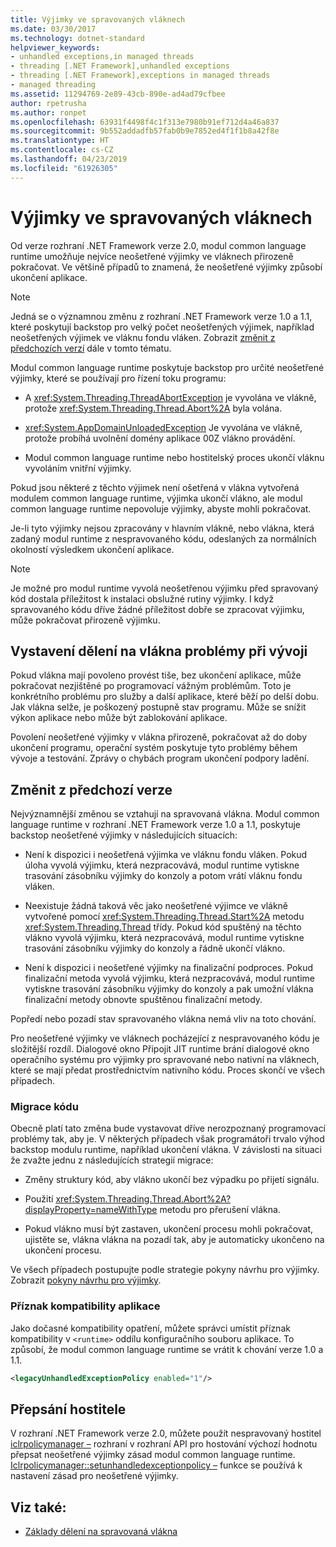 ```yaml
---
title: Výjimky ve spravovaných vláknech
ms.date: 03/30/2017
ms.technology: dotnet-standard
helpviewer_keywords:
- unhandled exceptions,in managed threads
- threading [.NET Framework],unhandled exceptions
- threading [.NET Framework],exceptions in managed threads
- managed threading
ms.assetid: 11294769-2e89-43cb-890e-ad4ad79cfbee
author: rpetrusha
ms.author: ronpet
ms.openlocfilehash: 63931f4498f4c1f313e7980b91ef712d4a46a837
ms.sourcegitcommit: 9b552addadfb57fab0b9e7852ed4f1f1b8a42f8e
ms.translationtype: HT
ms.contentlocale: cs-CZ
ms.lasthandoff: 04/23/2019
ms.locfileid: "61926305"
---
```

# <a name="exceptions-in-managed-threads"></a>Výjimky ve spravovaných vláknech
Od verze rozhraní .NET Framework verze 2.0, modul common language runtime umožňuje nejvíce neošetřené výjimky ve vláknech přirozeně pokračovat. Ve většině případů to znamená, že neošetřené výjimky způsobí ukončení aplikace.  
  
> [!NOTE]
>  Jedná se o významnou změnu z rozhraní .NET Framework verze 1.0 a 1.1, které poskytují backstop pro velký počet neošetřených výjimek, například neošetřených výjimek ve vláknu fondu vláken. Zobrazit [změnit z předchozích verzí](#ChangeFromPreviousVersions) dále v tomto tématu.  
  
 Modul common language runtime poskytuje backstop pro určité neošetřené výjimky, které se používají pro řízení toku programu:  
  
- A <xref:System.Threading.ThreadAbortException> je vyvolána ve vlákně, protože <xref:System.Threading.Thread.Abort%2A> byla volána.  
  
- <xref:System.AppDomainUnloadedException> Je vyvolána ve vlákně, protože probíhá uvolnění domény aplikace 00Z vlákno provádění.  
  
- Modul common language runtime nebo hostitelský proces ukončí vláknu vyvoláním vnitřní výjimky.  
  
 Pokud jsou některé z těchto výjimek není ošetřená v vlákna vytvořená modulem common language runtime, výjimka ukončí vlákno, ale modul common language runtime nepovoluje výjimky, abyste mohli pokračovat.  
  
 Je-li tyto výjimky nejsou zpracovány v hlavním vlákně, nebo vlákna, která zadaný modul runtime z nespravovaného kódu, odeslaných za normálních okolností výsledkem ukončení aplikace.  
  
> [!NOTE]
>  Je možné pro modul runtime vyvolá neošetřenou výjimku před spravovaný kód dostala příležitost k instalaci obslužné rutiny výjimky. I když spravovaného kódu dříve žádné příležitost dobře se zpracovat výjimku, může pokračovat přirozeně výjimku.  
  
## <a name="exposing-threading-problems-during-development"></a>Vystavení dělení na vlákna problémy při vývoji  
 Pokud vlákna mají povoleno provést tiše, bez ukončení aplikace, může pokračovat nezjištěné po programovací vážným problémům. Toto je konkrétního problému pro služby a další aplikace, které běží po delší dobu. Jak vlákna selže, je poškozený postupně stav programu. Může se snížit výkon aplikace nebo může být zablokování aplikace.  
  
 Povolení neošetřené výjimky v vlákna přirozeně, pokračovat až do doby ukončení programu, operační systém poskytuje tyto problémy během vývoje a testování. Zprávy o chybách program ukončení podpory ladění.  
  
<a name="ChangeFromPreviousVersions"></a>   
## <a name="change-from-previous-versions"></a>Změnit z předchozí verze  
 Nejvýznamnější změnou se vztahují na spravovaná vlákna. Modul common language runtime v rozhraní .NET Framework verze 1.0 a 1.1, poskytuje backstop neošetřené výjimky v následujících situacích:  
  
- Není k dispozici i neošetřená výjimka ve vláknu fondu vláken. Pokud úloha vyvolá výjimku, která nezpracovává, modul runtime vytiskne trasování zásobníku výjimky do konzoly a potom vrátí vláknu fondu vláken.  
  
- Neexistuje žádná taková věc jako neošetřené výjimce ve vlákně vytvořené pomocí <xref:System.Threading.Thread.Start%2A> metodu <xref:System.Threading.Thread> třídy. Pokud kód spuštěný na těchto vlákno vyvolá výjimku, která nezpracovává, modul runtime vytiskne trasování zásobníku výjimky do konzoly a řádně ukončí vlákno.  
  
- Není k dispozici i neošetřené výjimky na finalizační podproces. Pokud finalizační metoda vyvolá výjimku, která nezpracovává, modul runtime vytiskne trasování zásobníku výjimky do konzoly a pak umožní vlákna finalizační metody obnovte spuštěnou finalizační metody.  
  
 Popředí nebo pozadí stav spravovaného vlákna nemá vliv na toto chování.  
  
 Pro neošetřené výjimky ve vláknech pocházející z nespravovaného kódu je složitější rozdíl. Dialogové okno Připojit JIT runtime brání dialogové okno operačního systému pro výjimky pro spravované nebo nativní na vláknech, které se mají předat prostřednictvím nativního kódu. Proces skončí ve všech případech.  
  
### <a name="migrating-code"></a>Migrace kódu  
 Obecně platí tato změna bude vystavovat dříve nerozpoznaný programovací problémy tak, aby je. V některých případech však programátoři trvalo výhod backstop modulu runtime, například ukončení vlákna. V závislosti na situaci že zvažte jednu z následujících strategií migrace:  
  
- Změny struktury kód, aby vlákno ukončí bez výpadku po přijetí signálu.  
  
- Použití <xref:System.Threading.Thread.Abort%2A?displayProperty=nameWithType> metodu pro přerušení vlákna.  
  
- Pokud vlákno musí být zastaven, ukončení procesu mohli pokračovat, ujistěte se, vlákna vlákna na pozadí tak, aby je automaticky ukončeno na ukončení procesu.  
  
 Ve všech případech postupujte podle strategie pokyny návrhu pro výjimky. Zobrazit [pokyny návrhu pro výjimky](../../../docs/standard/design-guidelines/exceptions.md).  
  
### <a name="application-compatibility-flag"></a>Příznak kompatibility aplikace  
 Jako dočasné kompatibility opatření, můžete správci umístit příznak kompatibility v `<runtime>` oddílu konfiguračního souboru aplikace. To způsobí, že modul common language runtime se vrátit k chování verze 1.0 a 1.1.  
  
```xml  
<legacyUnhandledExceptionPolicy enabled="1"/>  
```  
  
## <a name="host-override"></a>Přepsání hostitele  
 V rozhraní .NET Framework verze 2.0, můžete použít nespravovaný hostitel [iclrpolicymanager –](../../../docs/framework/unmanaged-api/hosting/iclrpolicymanager-interface.md) rozhraní v rozhraní API pro hostování výchozí hodnotu přepsat neošetřené výjimky zásad modul common language runtime. [Iclrpolicymanager::setunhandledexceptionpolicy –](../../../docs/framework/unmanaged-api/hosting/iclrpolicymanager-setunhandledexceptionpolicy-method.md) funkce se používá k nastavení zásad pro neošetřené výjimky.  
  
## <a name="see-also"></a>Viz také:

- [Základy dělení na spravovaná vlákna](../../../docs/standard/threading/managed-threading-basics.md)
